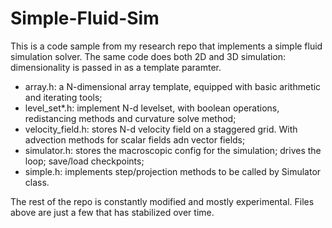 # Simple-Fluid-Sim

This is a code sample from my research repo that implements a simple fluid simulation solver. 
The same code does both 2D and 3D simulation: dimensionality is passed in as a template paramter.
- array.h: a N-dimensional array template, equipped with basic arithmetic and iterating tools;
- level_set*.h: implement N-d levelset, with boolean operations, redistancing methods and curvature solve method;
- velocity_field.h: stores N-d velocity field on a staggered grid. With advection methods for scalar fields adn vector fields;
- simulator.h: stores the macroscopic config for the simulation; drives the loop; save/load checkpoints;
- simple.h: implements step/projection methods to be called by Simulator class.

The rest of the repo is constantly modified and mostly experimental. Files above are just a few that has stabilized over time.
